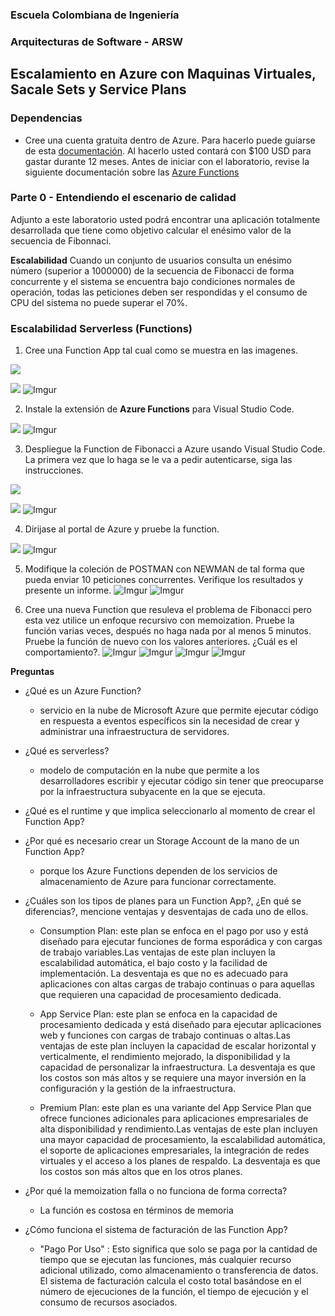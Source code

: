 ﻿### Escuela Colombiana de Ingeniería
### Arquitecturas de Software - ARSW	

## Escalamiento en Azure con Maquinas Virtuales, Sacale Sets y Service Plans

### Dependencias
* Cree una cuenta gratuita dentro de Azure. Para hacerlo puede guiarse de esta [documentación](https://azure.microsoft.com/es-es/free/students/). Al hacerlo usted contará con $100 USD para gastar durante 12 meses.
Antes de iniciar con el laboratorio, revise la siguiente documentación sobre las [Azure Functions](https://www.c-sharpcorner.com/article/an-overview-of-azure-functions/)

### Parte 0 - Entendiendo el escenario de calidad

Adjunto a este laboratorio usted podrá encontrar una aplicación totalmente desarrollada que tiene como objetivo calcular el enésimo valor de la secuencia de Fibonnaci.

**Escalabilidad**
Cuando un conjunto de usuarios consulta un enésimo número (superior a 1000000) de la secuencia de Fibonacci de forma concurrente y el sistema se encuentra bajo condiciones normales de operación, todas las peticiones deben ser respondidas y el consumo de CPU del sistema no puede superar el 70%.

### Escalabilidad Serverless (Functions)

1. Cree una Function App tal cual como se muestra en las  imagenes.

![](images/part3/part3-function-config.png)

![](images/part3/part3-function-configii.png)
![Imgur](https://i.imgur.com/4T2Et1G.png)

2. Instale la extensión de **Azure Functions** para Visual Studio Code.

![](images/part3/part3-install-extension.png)
![Imgur](https://i.imgur.com/eKbqpH2.png)

3. Despliegue la Function de Fibonacci a Azure usando Visual Studio Code. La primera vez que lo haga se le va a pedir autenticarse, siga las instrucciones.

![](images/part3/part3-deploy-function-1.png)

![](images/part3/part3-deploy-function-2.png)
![Imgur](https://i.imgur.com/2DnwOty.png)

4. Dirijase al portal de Azure y pruebe la function.

![](images/part3/part3-test-function.png)
![Imgur](https://i.imgur.com/pc0OSoq.png)

5. Modifique la coleción de POSTMAN con NEWMAN de tal forma que pueda enviar 10 peticiones concurrentes. Verifique los resultados y presente un informe.
![Imgur](https://i.imgur.com/hlN57rM.png)
![Imgur](https://i.imgur.com/Vl9hVZA.png)

6. Cree una nueva Function que resuleva el problema de Fibonacci pero esta vez utilice un enfoque recursivo con memoization. Pruebe la función varias veces, después no haga nada por al menos 5 minutos. Pruebe la función de nuevo con los valores anteriores. ¿Cuál es el comportamiento?.
![Imgur](https://i.imgur.com/Hz0DHt7.png)
![Imgur](https://i.imgur.com/1TkIpZA.png)
![Imgur](https://i.imgur.com/SpIDzNx.png)
![Imgur](https://i.imgur.com/BVehgUh.png)

**Preguntas**
* ¿Qué es un Azure Function?
	* servicio en la nube de Microsoft Azure que permite ejecutar código en respuesta a eventos específicos sin la necesidad de crear y administrar una infraestructura de servidores.
	
* ¿Qué es serverless?
	* modelo de computación en la nube que permite a los desarrolladores escribir y ejecutar código sin tener que preocuparse por la infraestructura subyacente en la que se ejecuta.
* ¿Qué es el runtime y que implica seleccionarlo al momento de crear el Function App?
* ¿Por qué es necesario crear un Storage Account de la mano de un Function App?
	* porque los Azure Functions dependen de los servicios de almacenamiento de Azure para funcionar correctamente.
* ¿Cuáles son los tipos de planes para un Function App?, ¿En qué se diferencias?, mencione ventajas y desventajas de cada uno de ellos.
	* Consumption Plan: este plan se enfoca en el pago por uso y está diseñado para ejecutar funciones de forma esporádica y con cargas de trabajo variables.Las ventajas de este plan incluyen la escalabilidad automática, el bajo costo y la facilidad de implementación. La desventaja es que no es adecuado para aplicaciones con altas cargas de trabajo continuas o para aquellas que requieren una capacidad de procesamiento dedicada.
	
	* App Service Plan: este plan se enfoca en la capacidad de procesamiento dedicada y está diseñado para ejecutar aplicaciones web y funciones con cargas de trabajo continuas o altas.Las ventajas de este plan incluyen la capacidad de escalar horizontal y verticalmente, el rendimiento mejorado, la disponibilidad y la capacidad de personalizar la infraestructura. La desventaja es que los costos son más altos y se requiere una mayor inversión en la configuración y la gestión de la infraestructura.
	
	* Premium Plan: este plan es una variante del App Service Plan que ofrece funciones adicionales para aplicaciones empresariales de alta disponibilidad y rendimiento.Las ventajas de este plan incluyen una mayor capacidad de procesamiento, la escalabilidad automática, el soporte de aplicaciones empresariales, la integración de redes virtuales y el acceso a los planes de respaldo. La desventaja es que los costos son más altos que en los otros planes.
* ¿Por qué la memoization falla o no funciona de forma correcta?
	* La función es costosa en términos de memoria
* ¿Cómo funciona el sistema de facturación de las Function App?
	* "Pago Por Uso" : Esto significa que solo se paga por la cantidad de tiempo que se ejecutan las funciones, más cualquier recurso adicional utilizado, como almacenamiento o transferencia de datos. El sistema de facturación calcula el costo total basándose en el número de ejecuciones de la función, el tiempo de ejecución y el consumo de recursos asociados.

